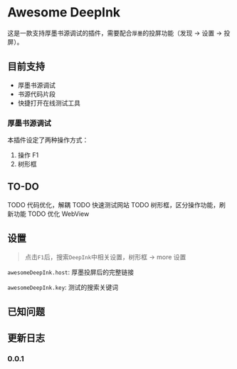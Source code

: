 # Awesome DeepInk
这是一款支持厚墨书源调试的插件，需要配合`厚墨`的投屏功能（发现 -> 设置 -> 投屏）。

## 目前支持
- 厚墨书源调试
- 书源代码片段
- 快捷打开在线测试工具

### 厚墨书源调试
本插件设定了两种操作方式：

1. 操作 F1
2. 树形框

## TO-DO
TODO 代码优化，解耦
TODO 快速测试网站
TODO 树形框，区分操作功能，刷新功能
TODO 优化 WebView

## 设置
> 点击`F1`后，搜索`DeepInk`中相关设置，树形框 -> more 设置

`awesomeDeepInk.host`: 厚墨投屏后的完整链接

`awesomeDeepInk.key`: 测试的搜索关键词

## 已知问题

## 更新日志

### 0.0.1


